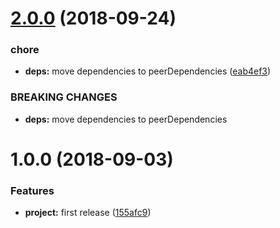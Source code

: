 # [2.0.0](https://github.com/lgaticaq/gitlab-rancher-config/compare/v1.0.0...v2.0.0) (2018-09-24)


### chore

* **deps:** move dependencies to peerDependencies ([eab4ef3](https://github.com/lgaticaq/gitlab-rancher-config/commit/eab4ef3))


### BREAKING CHANGES

* **deps:** move dependencies to peerDependencies

# 1.0.0 (2018-09-03)


### Features

* **project:** first release ([155afc9](https://github.com/lgaticaq/gitlab-rancher-config/commit/155afc9))
